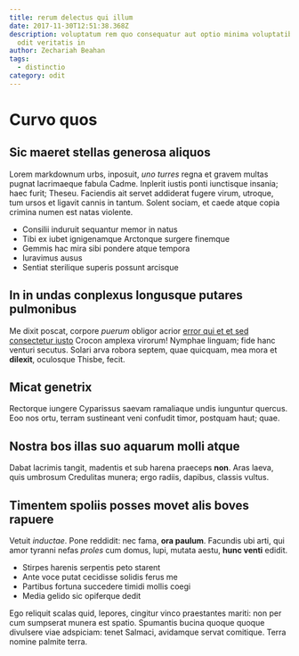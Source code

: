 ```yaml
---
title: rerum delectus qui illum
date: 2017-11-30T12:51:38.368Z
description: voluptatum rem quo consequatur aut optio minima voluptatibus nam
  odit veritatis in
author: Zechariah Beahan
tags:
  - distinctio
category: odit
---
```


# Curvo quos

## Sic maeret stellas generosa aliquos

Lorem markdownum urbs, inposuit, *uno turres* regna et gravem multas pugnat
lacrimaeque fabula Cadme. Inplerit iustis ponti iunctisque insania; haec furit;
Theseu. Faciendis ait servet addiderat fugere virum, utroque, tum ursos et
ligavit cannis in tantum. Solent sociam, et caede atque copia crimina numen est
natas violente.

- Consilii induruit sequantur memor in natus
- Tibi ex iubet ignigenamque Arctonque surgere finemque
- Gemmis hac mira sibi pondere atque tempora
- Iuravimus ausus
- Sentiat sterilique superis possunt arcisque

## In in undas conplexus longusque putares pulmonibus

Me dixit poscat, corpore *puerum* obligor acrior [error qui et et sed consectetur iusto](blog/2020/3/impedit-laudantium-et.md) Crocon amplexa virorum! Nymphae linguam;
fide hanc venturi secutus. Solari arva robora septem, quae quicquam, mea mora et
**dilexit**, oculosque Thisbe, fecit.

## Micat genetrix

Rectorque iungere Cyparissus saevam ramaliaque undis iunguntur quercus. Eoo nos
ortu, terram sustineant veni confudit timor, postquam haut; quae.

## Nostra bos illas suo aquarum molli atque

Dabat lacrimis tangit, madentis et sub harena praeceps **non**. Aras laeva, quis
umbrosum Credulitas munera; ergo radiis, dapibus, classis vultus.

## Timentem spoliis posses movet alis boves rapuere

Vetuit *inductae*. Pone reddidit: nec fama, **ora paulum**. Facundis ubi arti,
qui amor tyranni nefas *proles* cum domus, lupi, mutata aestu, **hunc venti**
edidit.

- Stirpes harenis serpentis peto starent
- Ante voce putat cecidisse solidis ferus me
- Partibus fortuna succedere timidi mollis coegi
- Media gelido sic opiferque dedit

Ego reliquit scalas quid, lepores, cingitur vinco praestantes mariti: non per
cum sumpserat munera est spatio. Spumantis bucina quoque quoque divulsere viae
adspiciam: tenet Salmaci, avidamque servat comitique. Terra nomine palmite
terra.
